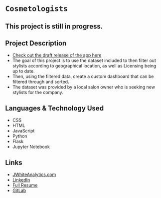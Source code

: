 # `Cosmetologists`

## This project is still in progress.

## Project Description

- [Check out the draft release of the app here](https://stylist-project-357102.uc.r.appspot.com/home)
- The goal of this project is to use the dataset included to then filter out stylists according to geographical location, as well as Licensing being up to date.
- Then, using the filtered data, create a custom dashboard that can be filtered through and sorted.
- The dataset was provided by a local salon owner who is seeking new stylists for the company.

## Languages & Technology Used

- CSS
- HTML
- JavaScript
- Python
- Flask
- Jupyter Notebook

## Links
- [JWhiteAnalytics.com](https://jwhiteanalytics.com)
- [LinkedIn](https://www.linkedin.com/in/jwhite1987)
- [Full Resume](https://jwhiteanalytics.com/JWhite%20DataAnalyst.pdf)
- [GitLab](https://gitlab.com/jimmywhite1987)
